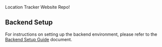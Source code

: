 Location Tracker Website Repo!

























## Backend Setup

For instructions on setting up the backend environment, please refer to the [Backend Setup Guide](backend-setup.md) document.
